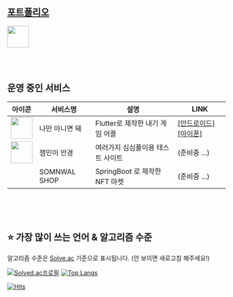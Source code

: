 <h2><a href="https://somnwal.notion.site/3c665d5f2f0d419bb92b0f975066aa61" target="_blank">포트폴리오</a></h2>
<a href="https://somnwal.notion.site/3c665d5f2f0d419bb92b0f975066aa61" target="_blank">
  <img src="https://github.com/somnwal/somnwal/blob/main/Notion_app_logo.png?raw=true" width="50px" />
</a>

<br/><br/>

<h2>운영 중인 서비스</h2>

<table>
  <thead>
    <th>아이콘</th>
    <th>서비스명</th>
    <th>설명</th>
    <th>LINK</th>
  </thead>
  <tbody>
    <tr>
      <td>
        <img src="https://github.com/somnwal/somnwal/blob/main/not_me_logo.png" width="50px" height="50px" />
      </td>
      <td>나만 아니면 돼</td>
      <td>Flutter로 제작한 내기 게임 어플</td>
      <td>
        <a href="https://play.google.com/store/apps/details?id=com.somnwal.not_me">[안드로이드]</a>
        <a href="https://apps.apple.com/us/app/%EB%82%98%EB%A7%8C-%EC%95%84%EB%8B%88%EB%A9%B4-%EB%8F%BC/id6447194813">[아이폰]</a>
      </td>
    </tr>
    <tr>
      <td><img src="https://github.com/somnwal/somnwal/blob/main/jammin_logo.png" width="50px" height="50px"/></td>
      <td>잼민이 안경</td>
      <td>여러가지 심심풀이용 테스트 사이트</td>
      <td>
        (준비중 ...)
      </td>
    </tr>
    <tr>
      <td></td>
      <td>SOMNWAL SHOP</td>
      <td>SpringBoot 로 제작한 NFT 마켓</td>
      <td>(준비중 ...)</td>
    </tr>
    
  </tbody>
</table>

<br/>
<br/>
<br/>

## ⭐ 가장 많이 쓰는 언어 & 알고리즘 수준
알고리즘 수준은 [Solve.ac](https://solved.ac/somnwal) 기준으로 표시됩니다. (안 보이면 새로고침 해주세요!)

[![Solved.ac프로필](http://mazassumnida.wtf/api/v2/generate_badge?boj=somnwal)](https://solved.ac/somnwal)
[![Top Langs](https://github-readme-stats.vercel.app/api/top-langs?username=somnwal&exclude_repo=github-readme-stats,Unity_Example_Gun_Game&layout=compact&theme=tokyonight&langs_count=6&custom_title=가장%20많이%20쓰는%20언어&hide=jupyter%20notebook)](https://somnwal.notion.site/3c665d5f2f0d419bb92b0f975066aa61)



[![Hits](https://hits.seeyoufarm.com/api/count/incr/badge.svg?url=https%3A%2F%2Fgithub.com%2Fsomnwal&count_bg=%2379C83D&title_bg=%23555555&icon=&icon_color=%23E7E7E7&title=hits&edge_flat=false)](https://hits.seeyoufarm.com)

